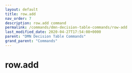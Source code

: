 ```yaml
---
layout: default
title: row.add 
nav_order: 7
description: row.add command
permalink: /commands/dmn-decision-table-commands/row-add
last_modified_date: 2020-04-27T17:54:08+0000
parent: "DMN Decision Table Commands"
grand_parent: "Commands"
---
```


# row.add
